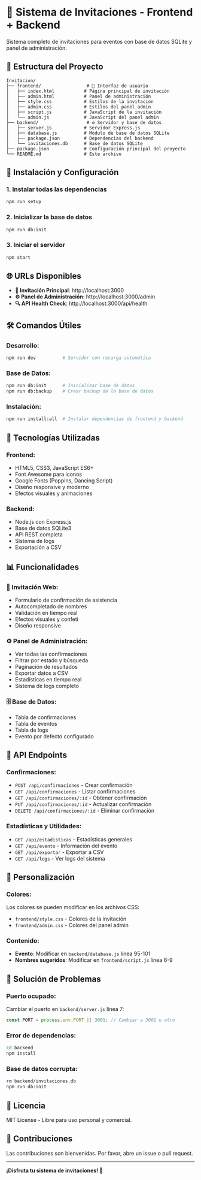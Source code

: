 # 🎉 Sistema de Invitaciones - Frontend + Backend

Sistema completo de invitaciones para eventos con base de datos SQLite y panel de administración.

## 📁 Estructura del Proyecto

```
Invitacion/
├── frontend/                 # 🎨 Interfaz de usuario
│   ├── index.html           # Página principal de invitación
│   ├── admin.html           # Panel de administración
│   ├── style.css            # Estilos de la invitación
│   ├── admin.css            # Estilos del panel admin
│   ├── script.js            # JavaScript de la invitación
│   └── admin.js             # JavaScript del panel admin
├── backend/                  # ⚙️ Servidor y base de datos
│   ├── server.js            # Servidor Express.js
│   ├── database.js          # Módulo de base de datos SQLite
│   ├── package.json         # Dependencias del backend
│   └── invitaciones.db      # Base de datos SQLite
├── package.json             # Configuración principal del proyecto
└── README.md                # Este archivo
```

## 🚀 Instalación y Configuración

### 1. Instalar todas las dependencias
```bash
npm run setup
```

### 2. Inicializar la base de datos
```bash
npm run db:init
```

### 3. Iniciar el servidor
```bash
npm start
```

## 🌐 URLs Disponibles

- **📱 Invitación Principal**: http://localhost:3000
- **⚙️ Panel de Administración**: http://localhost:3000/admin
- **🔍 API Health Check**: http://localhost:3000/api/health

## 🛠️ Comandos Útiles

### **Desarrollo:**
```bash
npm run dev          # Servidor con recarga automática
```

### **Base de Datos:**
```bash
npm run db:init      # Inicializar base de datos
npm run db:backup    # Crear backup de la base de datos
```

### **Instalación:**
```bash
npm run install:all  # Instalar dependencias de frontend y backend
```

## 🔧 Tecnologías Utilizadas

### **Frontend:**
- HTML5, CSS3, JavaScript ES6+
- Font Awesome para iconos
- Google Fonts (Poppins, Dancing Script)
- Diseño responsive y moderno
- Efectos visuales y animaciones

### **Backend:**
- Node.js con Express.js
- Base de datos SQLite3
- API REST completa
- Sistema de logs
- Exportación a CSV

## 📊 Funcionalidades

### **🎯 Invitación Web:**
- Formulario de confirmación de asistencia
- Autocompletado de nombres
- Validación en tiempo real
- Efectos visuales y confeti
- Diseño responsive

### **⚙️ Panel de Administración:**
- Ver todas las confirmaciones
- Filtrar por estado y búsqueda
- Paginación de resultados
- Exportar datos a CSV
- Estadísticas en tiempo real
- Sistema de logs completo

### **🗄️ Base de Datos:**
- Tabla de confirmaciones
- Tabla de eventos
- Tabla de logs
- Evento por defecto configurado

## 🔌 API Endpoints

### **Confirmaciones:**
- `POST /api/confirmaciones` - Crear confirmación
- `GET /api/confirmaciones` - Listar confirmaciones
- `GET /api/confirmaciones/:id` - Obtener confirmación
- `PUT /api/confirmaciones/:id` - Actualizar confirmación
- `DELETE /api/confirmaciones/:id` - Eliminar confirmación

### **Estadísticas y Utilidades:**
- `GET /api/estadisticas` - Estadísticas generales
- `GET /api/evento` - Información del evento
- `GET /api/exportar` - Exportar a CSV
- `GET /api/logs` - Ver logs del sistema

## 🎨 Personalización

### **Colores:**
Los colores se pueden modificar en los archivos CSS:
- `frontend/style.css` - Colores de la invitación
- `frontend/admin.css` - Colores del panel admin

### **Contenido:**
- **Evento**: Modificar en `backend/database.js` línea 95-101
- **Nombres sugeridos**: Modificar en `frontend/script.js` línea 6-9

## 🚨 Solución de Problemas

### **Puerto ocupado:**
Cambiar el puerto en `backend/server.js` línea 7:
```javascript
const PORT = process.env.PORT || 3001; // Cambiar a 3001 u otro
```

### **Error de dependencias:**
```bash
cd backend
npm install
```

### **Base de datos corrupta:**
```bash
rm backend/invitaciones.db
npm run db:init
```

## 📝 Licencia

MIT License - Libre para uso personal y comercial.

## 🤝 Contribuciones

Las contribuciones son bienvenidas. Por favor, abre un issue o pull request.

---

**¡Disfruta tu sistema de invitaciones! 🎊**
